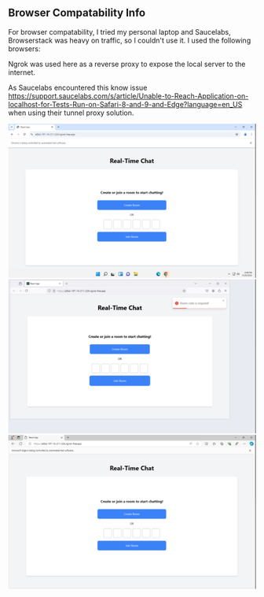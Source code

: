 ## Browser Compatability Info

For browser compatability, I tried my personal laptop and Saucelabs, Browserstack was heavy on traffic, so I couldn't use it. I used the following browsers:

Ngrok was used here as a reverse proxy to expose the local server to the internet. 

As Saucelabs encountered this know issue https://support.saucelabs.com/s/article/Unable-to-Reach-Application-on-localhost-for-Tests-Run-on-Safari-8-and-9-and-Edge?language=en_US when using their tunnel proxy solution.

![](2024-11-25-22-51-56.png)
![](2024-11-25-22-52-18.png)
![](2024-11-25-22-52-42.png)